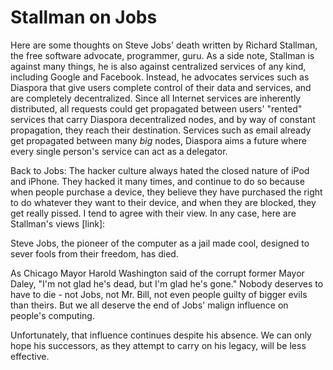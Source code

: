 # Stallman on Jobs

Here are some thoughts on Steve Jobs' death written by Richard Stallman, the free software advocate, programmer, guru. As a side note, Stallman is against many things, he is also against centralized services of any kind, including Google and Facebook. Instead, he advocates services such as Diaspora that give users complete control of their data and services, and are completely decentralized. Since all Internet services are inherently distributed, all requests could get propagated between users' "rented" services that carry Diaspora decentralized nodes, and by way of constant propagation, they reach their destination. Services such as email already get propagated between many *big* nodes, Diaspora aims a future where every single person's service can act as a delegator.

Back to Jobs: The hacker culture always hated the closed nature of iPod and iPhone. They hacked it many times, and continue to do so because when people purchase a device, they believe they have purchased the right to do whatever they want to their device, and when they are blocked, they get really pissed. I tend to agree with their view. In any case, here are Stallman's views [link]:

Steve Jobs, the pioneer of the computer as a jail made cool, designed to sever fools from their freedom, has died.

As Chicago Mayor Harold Washington said of the corrupt former Mayor Daley, "I'm not glad he's dead, but I'm glad he's gone." Nobody deserves to have to die - not Jobs, not Mr. Bill, not even people guilty of bigger evils than theirs. But we all deserve the end of Jobs' malign influence on people's computing.

Unfortunately, that influence continues despite his absence. We can only hope his successors, as they attempt to carry on his legacy, will be less effective.
